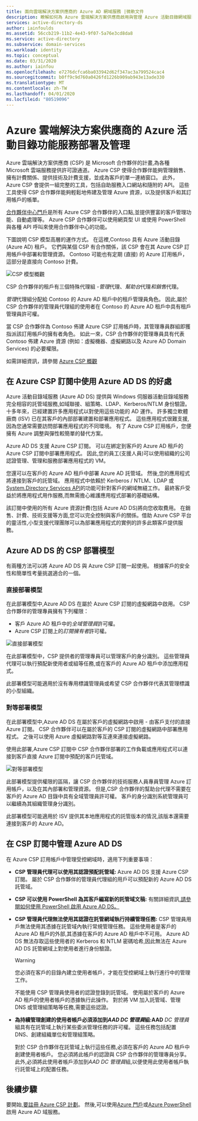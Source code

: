 ```yaml
---
title: 面向雲端解決方案供應商的 Azure AD 網域服務 |微軟文件
description: 瞭解如何為 Azure 雲端解決方案供應商啟用與管理 Azure 活動目錄網域服務託管域
services: active-directory-ds
author: iainfoulds
ms.assetid: 56ccb219-11b2-4e43-9f07-5a76e3cd8da8
ms.service: active-directory
ms.subservice: domain-services
ms.workload: identity
ms.topic: conceptual
ms.date: 03/31/2020
ms.author: iainfou
ms.openlocfilehash: e7276dcfca6ba033942d62f347ac3a799524cac4
ms.sourcegitcommit: b0ff9c9d760a0426fd1226b909ab943e13ade330
ms.translationtype: MT
ms.contentlocale: zh-TW
ms.lasthandoff: 04/01/2020
ms.locfileid: "80519096"
---
```

# <a name="azure-active-directory-domain-services-deployment-and-management-for-azure-cloud-solution-providers"></a>Azure 雲端解決方案供應商的 Azure 活動目錄功能服務部署及管理

Azure 雲端解決方案供應商 (CSP) 是 Microsoft 合作夥伴的計畫,為各種 Microsoft 雲端服務提供許可證通道。 Azure CSP 使得合作夥伴能夠管理銷售、擁有計費關係、提供技術及計費支援，並成為客戶的單一連絡窗口。 此外，Azure CSP 會提供一組完整的工具，包括自助服務入口網站和隨附的 API。 這些工具使得 CSP 合作夥伴能夠輕鬆地佈建及管理 Azure 資源，以及提供客戶和其訂用帳戶的帳單。

[合作夥伴中心門戶](https://docs.microsoft.com/azure/cloud-solution-provider/overview/partner-center-overview)是所有 Azure CSP 合作夥伴的入口點,並提供豐富的客戶管理功能、自動處理等。 Azure CSP 合作夥伴可以使用網頁型 UI 或使用 PowerShell 與各種 API 呼叫來使用合作夥伴中心的功能。

下圖說明 CSP 模型高層的運作方式。 在這裡,Contoso 具有 Azure 活動目錄 (Azure AD) 租戶。 它們與某個 CSP 有合作關係，該 CSP 會在其 Azure CSP 訂用帳戶中部署和管理資源。 Contoso 可能也有定期 (直接) 的 Azure 訂用帳戶，這部分是直接向 Contoso 計費。

![CSP 模型概觀](./media/csp/csp_model_overview.png)

CSP 合作夥伴的租戶有三個特殊代理組 -*管理*代理、*幫助台*代理*和銷售*代理。

*管理*代理組分配給 Contoso 的 Azure AD 租戶中的租戶管理員角色。 因此,屬於 CSP 合作夥伴的管理員代理組的使用者在 Contoso 的 Azure AD 租戶中具有租戶管理員許可權。

當 CSP 合作夥伴為 Contoso 佈建 Azure CSP 訂用帳戶時，其管理專員群組即獲指派該訂用帳戶的擁有者角色。 如此一來，CSP 合作夥伴的管理專員具有代表 Contoso 佈建 Azure 資源 (例如：虛擬機器、虛擬網路以及 Azure AD Domain Services) 的必要權限。

如需詳細資訊，請參閱 [Azure CSP 概觀](https://docs.microsoft.com/azure/cloud-solution-provider/overview/azure-csp-overview)

## <a name="benefits-of-using-azure-ad-ds-in-an-azure-csp-subscription"></a>在 Azure CSP 訂閱中使用 Azure AD DS 的好處

Azure 活動目錄域服務 (Azure AD DS) 提供與 Windows 伺服器活動目錄域服務完全相容的託管域服務,如域聯接、組策略、LDAP、Kerberos/NTLM 身份驗證。 十多年來，已經建置許多應用程式以對使用這些功能的 AD 運作。 許多獨立軟體廠商 (ISV) 已在其客戶的內部部署建置和部署應用程式。 這些應用程式很難支援,因為您通常需要訪問部署應用程式的不同環境。 有了 Azure CSP 訂用帳戶，您便擁有 Azure 調整與彈性較簡單的替代方案。

Azure AD DS 支援 Azure CSP 訂閱。 可以在綁定到客戶的 Azure AD 租戶的 Azure CSP 訂閱中部署應用程式。 因此,您的員工(支援人員)可以使用組織的公司認證管理、管理和服務部署應用程式的 VM。

您還可以在客戶的 Azure AD 租戶中部署 Azure AD 託管域。 然後,您的應用程式將連接到客戶的託管域。 應用程式中依賴於 Kerberos / NTLM、LDAP 或[System.Directory Services API](/dotnet/api/system.directoryservices)的功能可針對客戶的網域無縫工作。 最終客戶受益於將應用程式用作服務,而無需擔心維護應用程式部署的基礎結構。

該訂閱中使用的所有 Azure 資源計費(包括 Azure AD DS)將向您收取費用。 在銷售、計費、技術支援等方面,您可以完全控制與客戶的關係。借助 Azure CSP 平台的靈活性,小型支援代理團隊可以為部署應用程式的實例的許多此類客戶提供服務。

## <a name="csp-deployment-models-for-azure-ad-ds"></a>Azure AD DS 的 CSP 部署模型

有兩種方法可以將 Azure AD DS 與 Azure CSP 訂閱一起使用。 根據客戶的安全性和簡單性考量挑選適合的一個。

### <a name="direct-deployment-model"></a>直接部署模型

在此部署模型中,Azure AD DS 在屬於 Azure CSP 訂閱的虛擬網路中啟用。 CSP 合作夥伴的管理專員擁有下列權限：

* 客戶 Azure AD 租戶中的*全域管理員*許可權。
* Azure CSP 訂閱上的*訂閱擁有者*許可權。

![直接部署模型](./media/csp/csp_direct_deployment_model.png)

在此部署模型中，CSP 提供者的管理專員可以管理客戶的身分識別。 這些管理員代理可以執行預配新使用者或組等任務,或在客戶的 Azure AD 租戶中添加應用程式。

此部署模型可能適用於沒有專用標識管理員或希望 CSP 合作夥伴代表其管理標識的小型組織。

### <a name="peered-deployment-model"></a>對等部署模型

在此部署模型中,Azure AD DS 在屬於客戶的虛擬網路中啟用 - 由客戶支付的直接 Azure 訂閱。 CSP 合作夥伴可以在屬於客戶的 CSP 訂閱的虛擬網路中部署應用程式。 之後可以使用 Azure 虛擬網路對等互連來連接虛擬網路。

使用此部署,Azure CSP 訂閱中 CSP 合作夥伴部署的工作負載或應用程式可以連接到客戶直接 Azure 訂閱中預配的客戶託管域。

![對等部署模型](./media/csp/csp_peered_deployment_model.png)

此部署模型提供權限的區隔，讓 CSP 合作夥伴的技術服務人員專員管理 Azure 訂用帳戶，以及在其內部署和管理資源。 但是,CSP 合作夥伴的幫助台代理不需要在客戶的 Azure AD 目錄中具有全域管理員許可權。 客戶的身分識別系統管理員可以繼續為其組織管理身分識別。

此部署模型可能適用於 ISV 提供其本地應用程式的託管版本的情況,該版本還需要連接到客戶的 Azure AD。

## <a name="administer-azure-ad-ds-in-csp-subscriptions"></a>在 CSP 訂閱中管理 Azure AD DS

在 Azure CSP 訂用帳戶中管理受控網域時，適用下列重要事項：

* **CSP 管理員代理可以使用其認證預配託管域:** Azure AD DS 支援 Azure CSP 訂閱。 屬於 CSP 合作夥伴的管理員代理組的用戶可以預配新的 Azure AD DS 託管域。

* **CSP 可以使用 PowerShell 為其客戶編寫新的託管域文稿:** 有關詳細資訊[,請參閱如何使用 PowerShell 啟用 Azure AD DS。](powershell-create-instance.md)

* **CSP 管理員代理無法使用其認證在託管網域執行持續管理任務:** CSP 管理員用戶無法使用其憑據在託管域內執行常規管理任務。 這些使用者是客戶的 Azure AD 租戶的外部,其憑據在客戶的 Azure AD 租戶中不可用。 Azure AD DS 無法存取這些使用者的 Kerberos 和 NTLM 密碼哈希,因此無法在 Azure AD DS 託管網域上對使用者進行身份驗證。

  > [!WARNING]
  > 您必須在客戶的目錄內建立使用者帳戶，才能在受控網域上執行進行中的管理工作。
  >
  > 不能使用 CSP 管理員使用者的認證登錄到託管域。 使用屬於客戶的 Azure AD 租戶的使用者帳戶的憑據執行此操作。 對於將 VM 加入託管域、管理 DNS 或管理組策略等任務,需要這些認證。

* **為持續管理創建的使用者帳戶必須添加到*AAD DC 管理員*組:AAD** *DC 管理員*組具有在託管域上執行某些委派管理任務的許可權。 這些任務包括配置 DNS、創建組織單位和管理組策略。
    
    對於 CSP 合作夥伴在託管域上執行這些任務,必須在客戶的 Azure AD 租戶中創建使用者帳戶。 您必須將此帳戶的認證與 CSP 合作夥伴的管理專員分享。 此外,必須將此使用者帳戶添加到*AAD DC 管理員*組,以便使用此使用者帳戶執行託管域上的配置任務。

## <a name="next-steps"></a>後續步驟

要開始,[要註冊 Azure CSP 計劃](/partner-center/enrolling-in-the-csp-program)。 然後,可以使用[Azure 門戶](tutorial-create-instance.md)或[Azure PowerShell](powershell-create-instance.md)啟用 Azure AD 域服務。
